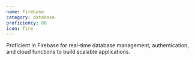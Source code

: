 ```yaml
---
name: Firebase
category: database
proficiency: 80
icon: fire
---
```

Proficient in Firebase for real-time database management, authentication, and cloud functions to build scalable applications.

